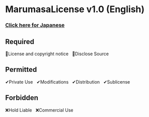 # MarumasaLicense v1.0 (English)
### [Click here for Japanese](https://github.com/malken21/MarumasaLicenses/blob/main/MarumasaLicense_v1.0/LICENSE-ja.md)
## Required
📄License and copyright notice&nbsp;&nbsp;&nbsp;📄Disclose Source
<br>
## Permitted
✔Private Use&nbsp;&nbsp;&nbsp;✔Modifications&nbsp;&nbsp;&nbsp;✔Distribution&nbsp;&nbsp;&nbsp;✔Sublicense
<br>
## Forbidden
❌Hold Liable&nbsp;&nbsp;&nbsp;❌Commercial Use
